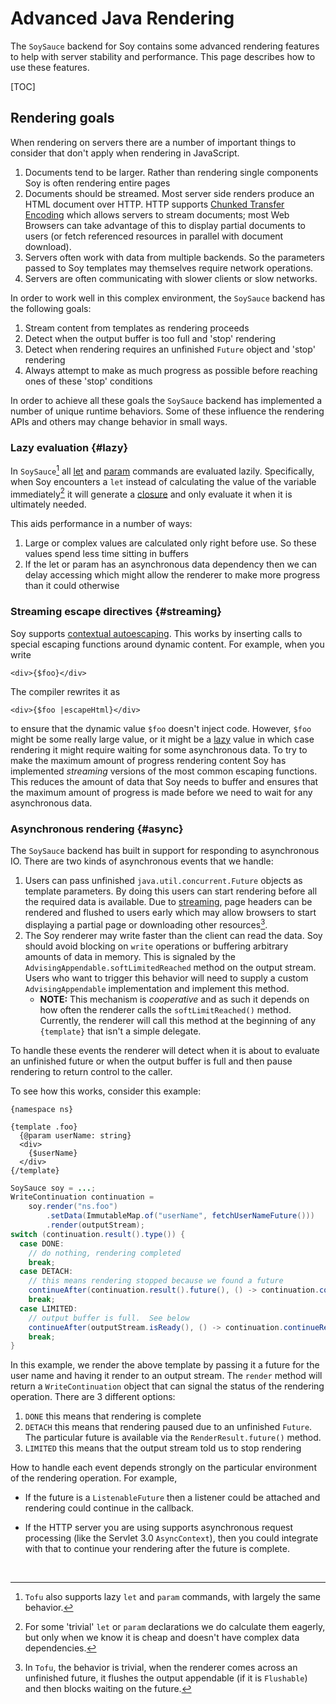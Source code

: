 # Advanced Java Rendering

The `SoySauce` backend for Soy contains some advanced rendering features to help
with server stability and performance. This page describes how to use these
features.

[TOC]

## Rendering goals

When rendering on servers there are a number of important things to consider
that don't apply when rendering in JavaScript.

1.  Documents tend to be larger. Rather than rendering single components Soy is
    often rendering entire pages
1.  Documents should be streamed. Most server side renders produce an HTML
    document over HTTP. HTTP supports [Chunked Transfer
    Encoding](https://en.wikipedia.org/wiki/Chunked_transfer_encoding) which
    allows servers to stream documents; most Web Browsers can take advantage of
    this to display partial documents to users (or fetch referenced resources in
    parallel with document download).
1.  Servers often work with data from multiple backends. So the parameters
    passed to Soy templates may themselves require network operations.
1.  Servers are often communicating with slower clients or slow networks.

In order to work well in this complex environment, the `SoySauce` backend has
the following goals:

1.  Stream content from templates as rendering proceeds
1.  Detect when the output buffer is too full and 'stop' rendering
1.  Detect when rendering requires an unfinished `Future` object and 'stop'
    rendering
1.  Always attempt to make as much progress as possible before reaching ones of
    these 'stop' conditions

In order to achieve all these goals the `SoySauce` backend has implemented a
number of unique runtime behaviors. Some of these influence the rendering APIs
and others may change behavior in small ways.

### Lazy evaluation {#lazy}

In `SoySauce`[^1] all [let](../reference/let.md) and
[param](../reference/calls.md#param) commands are evaluated lazily.
Specifically, when Soy encounters a `let` instead of calculating the value of
the variable immediately[^2] it will generate a
[closure](https://en.wikipedia.org/wiki/Closure_\(computer_programming\)) and
only evaluate it when it is ultimately needed.

This aids performance in a number of ways:

1.  Large or complex values are calculated only right before use. So these
    values spend less time sitting in buffers
2.  If the let or param has an asynchronous data dependency then we can delay
    accessing which might allow the renderer to make more progress than it could
    otherwise

### Streaming escape directives {#streaming}

Soy supports [contextual autoescaping](../concepts/auto-escaping.md). This works
by inserting calls to special escaping functions around dynamic content. For
example, when you write

```soy
<div>{$foo}</div>
```

The compiler rewrites it as

```soy
<div>{$foo |escapeHtml}</div>
```

to ensure that the dynamic value `$foo` doesn't inject code. However, `$foo`
might be some really large value, or it might be a [lazy](#lazy) value in which
case rendering it might require waiting for some asynchronous data. To try to
make the maximum amount of progress rendering content Soy has implemented
_streaming_ versions of the most common escaping functions. This reduces the
amount of data that Soy needs to buffer and ensures that the maximum amount of
progress is made before we need to wait for any asynchronous data.

### Asynchronous rendering {#async}

The `SoySauce` backend has built in support for responding to asynchronous IO.
There are two kinds of asynchronous events that we handle:

1.  Users can pass unfinished `java.util.concurrent.Future` objects as template
    parameters. By doing this users can start rendering before all the required
    data is available. Due to [streaming](#streaming), page headers can be
    rendered and flushed to users early which may allow browsers to start
    displaying a partial page or downloading other resources[^3].
1.  The Soy renderer may write faster than the client can read the data. Soy
    should avoid blocking on `write` operations or buffering arbitrary amounts
    of data in memory. This is signaled by the
    `AdvisingAppendable.softLimitedReached` method on the output stream. Users
    who want to trigger this behavior will need to supply a custom
    `AdvisingAppendable` implementation and implement this method.
    *   **NOTE:** This mechanism is _cooperative_ and as such it depends on how
        often the renderer calls the `softLimitReached()` method. Currently, the
        renderer will call this method at the beginning of any `{template}` that
        isn't a simple delegate.

To handle these events the renderer will detect when it is about to evaluate an
unfinished future or when the output buffer is full and then pause rendering to
return control to the caller.

To see how this works, consider this example:

```soy
{namespace ns}

{template .foo}
  {@param userName: string}
  <div>
    {$userName}
  </div>
{/template}
```

```java
SoySauce soy = ...;
WriteContinuation continuation =
    soy.render("ns.foo")
        .setData(ImmutableMap.of("userName", fetchUserNameFuture()))
        .render(outputStream);
switch (continuation.result().type()) {
  case DONE:
    // do nothing, rendering completed
    break;
  case DETACH:
    // this means rendering stopped because we found a future
    continueAfter(continuation.result().future(), () -> continuation.continueRender());
    break;
  case LIMITED:
    // output buffer is full.  See below
    continueAfter(outputStream.isReady(), () -> continuation.continueRender());
    break;
}
```

In this example, we render the above template by passing it a future for the
user name and having it render to an output stream. The `render` method will
return a `WriteContinuation` object that can signal the status of the rendering
operation. There are 3 different options:

1.  `DONE` this means that rendering is complete
1.  `DETACH` this means that rendering paused due to an unfinished `Future`. The
    particular future is available via the `RenderResult.future()` method.
1.  `LIMITED` this means that the output stream told us to stop rendering

How to handle each event depends strongly on the particular environment of the
rendering operation. For example,

*   If the future is a `ListenableFuture` then a listener could be attached and
    rendering could continue in the callback.

*   If the HTTP server you are using supports asynchronous request processing
    (like the Servlet 3.0 `AsyncContext`), then you could integrate with that to
    continue your rendering after the future is complete.

<br>

[^1]: `Tofu` also supports lazy `let` and `param` commands, with largely the
    same behavior.
[^2]: For some 'trivial' `let` or `param` declarations we do calculate them
    eagerly, but only when we know it is cheap and doesn't have complex data
    dependencies.
[^3]: In `Tofu`, the behavior is trivial, when the renderer comes across an
    unfinished future, it flushes the output appendable (if it is `Flushable`)
    and then blocks waiting on the future.

